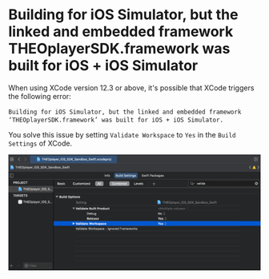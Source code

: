 # Building for iOS Simulator, but the linked and embedded framework THEOplayerSDK.framework was built for iOS + iOS Simulator

When using XCode version 12.3 or above, it's possible that XCode triggers the following error:

```text
Building for iOS Simulator, but the linked and embedded framework ‘THEOplayerSDK.framework’ was built for iOS + iOS Simulator.
```

You solve this issue by setting `Validate Workspace` to `Yes` in the `Build Settings` of XCode.

![](../../../assets/img/validate-workspace.png)

